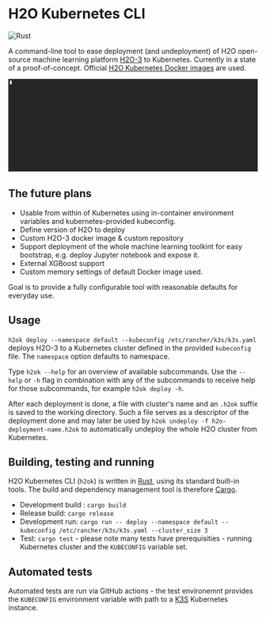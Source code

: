 # H2O Kubernetes CLI

![Rust](https://github.com/Pscheidl/h2o-kubernetes-cli/workflows/Rust/badge.svg)

A command-line tool to ease deployment (and undeployment) of H2O open-source machine learning platform [H2O-3](https://github.com/h2oai/h2o-3) to Kubernetes. Currently in a state of a proof-of-concept. Official [H2O Kubernetes Docker images](https://hub.docker.com/r/h2oai/h2o-open-source-k8s) are used.

![H2O Usage in console](h2ok.gif)

## The future plans
- Usable from within of Kubernetes using in-container environment variables and kubernetes-provided kubeconfig.
- Define version of H2O to deploy
- Custom H2O-3 docker image & custom repository
- Support deployment of the whole machine learning toolkint for easy bootstrap, e.g. deploy Jupyter notebook and expose it.
- External XGBoost support
- Custom memory settings of default Docker image used.

Goal is to provide a fully configurable tool with reasonable defaults for everyday use.

## Usage

`h2ok deploy --namespace default --kubeconfig /etc/rancher/k3s/k3s.yaml` deploys H2O-3 to a Kubernetes cluster defined in the provided `kubeconfig` file. The `namespace` option defaults to namespace.

Type `h2ok --help` for an overview of available subcommands. Use the `--help` or `-h` flag in combination with any of the subcommands to receive help for those subcommands, for example `h2ok deploy -h`.

After each deployment is done, a file with cluster's name and an `.h2ok` suffix is saved to the working directory. Such a file serves as a descriptor of the deployment done and may later be used by `h2ok undeploy -f h2o-deployment-name.h2ok` to automatically undeploy the whole H2O cluster from Kubernetes.

## Building, testing and running

H2O Kubernetes CLI (`h2ok`) is written in [Rust](https://www.rust-lang.org/), using its standard built-in tools. The build and dependency management tool is therefore [Cargo](https://crates.io/).

- Development build : `cargo build`
- Release build: `cargo release`
- Development run: `cargo run -- deploy --namespace default --kubeconfig /etc/rancher/k3s/k3s.yaml --cluster_size 3`
- Test: `cargo test` - please note many tests have prerequisities - running Kubernetes cluster and the `KUBECONFIG` variable set.

## Automated tests
Automated tests are run via GitHub actions - the test environemnt provides the `KUBECONFIG` environment variable with path to a [K3S](https://k3s.io/) Kubernetes instance.
